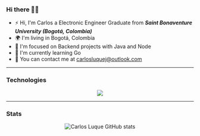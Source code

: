 ### Hi there 👋🏻


* ⚡ Hi, I'm Carlos a Electronic Engineer Graduate from ***Saint Bonaventure University (Bogotá, Colombia)***
* 🌍 I'm living in Bogotá, Colombia
* 🌱 I'm focused on Backend projects with Java and Node
* 🐹 I'm currently learning Go 
* 📧 You can contact me at [carlosluquej@outlook.com](mailto:carlosluquej@outlook.com)

---

### Technologies

<p align="center">
  <a href="https://skillicons.dev">
    <img src="https://skillicons.dev/icons?i=js,html,css,nodejs,java,spring,go,mysql,sqlite,linux&perline=10" />
  </a>
</p>

---

### Stats
<div align=center>
  
  ![Carlos Luque GitHub stats](https://github-readme-stats.vercel.app/api?username=carlosluquec&show_icons=true&rank_icon=github&hide=stars,issues&theme=graywhite&hide_border=true&include_all_commits=false) 

</div>

